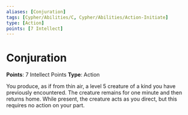```yaml
---
aliases: [Conjuration]
tags: [Cypher/Abilities/C, Cypher/Abilities/Action-Initiate]
type: [Action]
points: [7 Intellect]
---
```


# Conjuration

**Points**: 7 Intellect Points
**Type**: Action

You produce, as if from thin air, a level 5 creature of a kind you have previously encountered. The creature remains for one minute and then returns home. While present, the creature acts as you direct, but this requires no action on your part.
